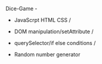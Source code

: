 Dice-Game -


- JavaScrpt HTML CSS /
  
- DOM manipulation/setAttribute /
  
- querySelector/if else conditions /
  
- Random number generator 

